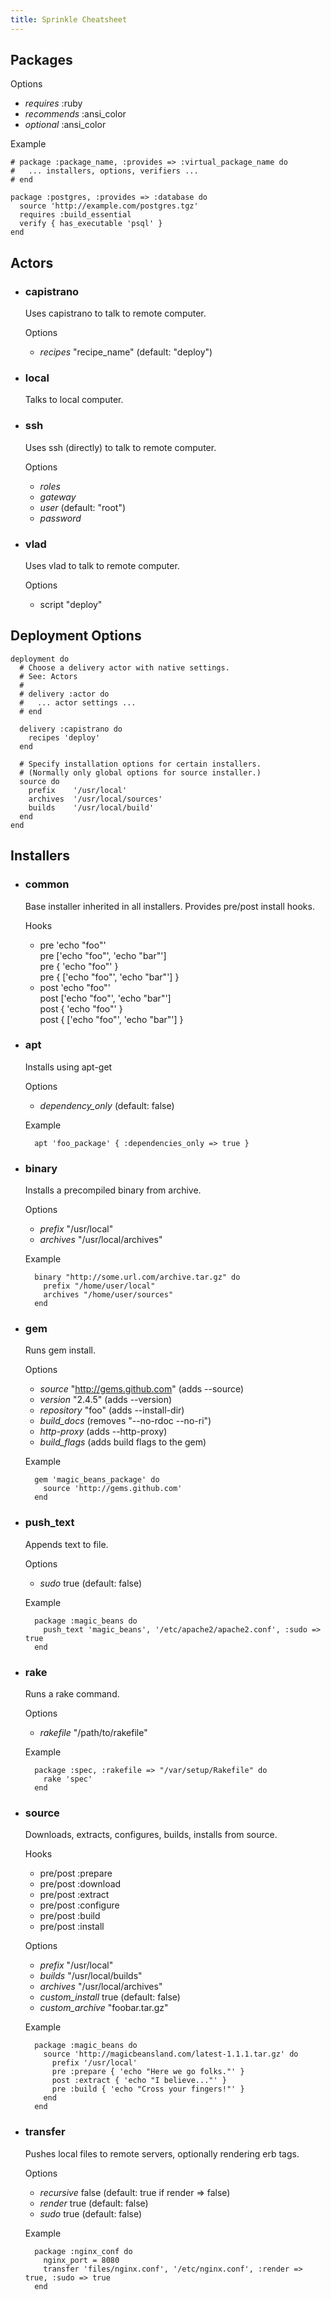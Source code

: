 ```yaml
---
title: Sprinkle Cheatsheet
---
```


Packages
--------

Options

- *requires* :ruby
- *recommends* :ansi_color
- *optional* :ansi_color

Example

    # package :package_name, :provides => :virtual_package_name do
    #   ... installers, options, verifiers ...
    # end

    package :postgres, :provides => :database do
      source 'http://example.com/postgres.tgz'
      requires :build_essential
      verify { has_executable 'psql' }
    end

Actors
------

- ### **capistrano**
  
  Uses capistrano to talk to remote computer.
    
    Options
    - *recipes* "recipe_name" (default: "deploy")
    
- ### **local**
  
  Talks to local computer.
  
- ### **ssh**

  Uses ssh (directly) to talk to remote computer.
    
    Options
    - *roles*
    - *gateway*
    - *user* (default: "root")
    - *password*
    
- ### **vlad**

  Uses vlad to talk to remote computer.
    
    Options
    - script "deploy"
    

Deployment Options
------------------

    deployment do
      # Choose a delivery actor with native settings.
      # See: Actors
      #
      # delivery :actor do
      #   ... actor settings ...
      # end

      delivery :capistrano do
        recipes 'deploy'
      end
    
      # Specify installation options for certain installers.
      # (Normally only global options for source installer.)
      source do
        prefix    '/usr/local'
        archives  '/usr/local/sources'
        builds    '/usr/local/build'
      end
    end

Installers
----------

- ### **common**

  Base installer inherited in all installers. Provides pre/post install hooks.
  
  Hooks

  - pre 'echo "foo"'  
    pre ['echo "foo"', 'echo "bar"']  
    pre { 'echo "foo"' }  
    pre { ['echo "foo"', 'echo "bar"'] }
  - post 'echo "foo"'  
    post ['echo "foo"', 'echo "bar"']  
    post { 'echo "foo"' }  
    post { ['echo "foo"', 'echo "bar"'] }

- ### **apt**

  Installs using apt-get
  
  Options
  - *dependency_only* (default: false)

  Example

        apt 'foo_package' { :dependencies_only => true }

- ### **binary**

  Installs a precompiled binary from archive.
  
  Options
  - *prefix* "/usr/local"
  - *archives* "/usr/local/archives"

  Example

        binary "http://some.url.com/archive.tar.gz" do
          prefix "/home/user/local"
          archives "/home/user/sources"
        end

- ### **gem**

  Runs gem install.
  
  Options
  - *source* "http://gems.github.com" (adds --source)
  - *version* "2.4.5" (adds --version)
  - *repository* "foo" (adds --install-dir)
  - *build_docs* (removes "--no-rdoc --no-ri")
  - *http-proxy* (adds --http-proxy)
  - *build_flags* (adds build flags to the gem)
  
  Example
  
        gem 'magic_beans_package' do
          source 'http://gems.github.com'
        end

- ### **push_text**

  Appends text to file.
  
  Options
  - *sudo* true (default: false)
  
  Example
  
        package :magic_beans do
          push_text 'magic_beans', '/etc/apache2/apache2.conf', :sudo => true
        end

- ### **rake**

  Runs a rake command.
  
  Options
  - *rakefile* "/path/to/rakefile"
  
  Example

        package :spec, :rakefile => "/var/setup/Rakefile" do
          rake 'spec'
        end

- ### **source**

  Downloads, extracts, configures, builds, installs from source.
  
  Hooks
  - pre/post :prepare
  - pre/post :download
  - pre/post :extract
  - pre/post :configure
  - pre/post :build
  - pre/post :install

  Options
  - *prefix* "/usr/local"
  - *builds* "/usr/local/builds"
  - *archives* "/usr/local/archives"
  - *custom_install* true (default: false)
  - *custom_archive* "foobar.tar.gz"
  
  Example

        package :magic_beans do
          source 'http://magicbeansland.com/latest-1.1.1.tar.gz' do
            prefix '/usr/local'
            pre :prepare { 'echo "Here we go folks."' }
            post :extract { 'echo "I believe..."' }
            pre :build { 'echo "Cross your fingers!"' }
          end
        end

- ### **transfer**

  Pushes local files to remote servers, optionally rendering erb tags.

  Options
  - *recursive* false (default: true if render => false)
  - *render* true (default: false)
  - *sudo* true (default: false)
  
  Example
  
        package :nginx_conf do
          nginx_port = 8080
          transfer 'files/nginx.conf', '/etc/nginx.conf', :render => true, :sudo => true
        end